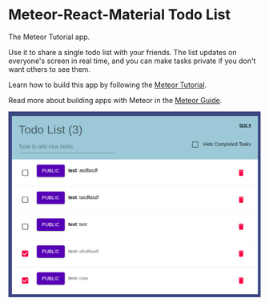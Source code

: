 # Meteor-React-Material Todo List

The Meteor Tutorial app.

Use it to share a single todo list with your friends. The list updates on everyone's screen in real time, and you can make tasks private if you don't want others to see them.

Learn how to build this app by following the [Meteor Tutorial](https://www.meteor.com/tutorials/react/creating-an-app).

Read more about building apps with Meteor in the [Meteor Guide](http://guide.meteor.com).

![screenshot](screenshot.png)
